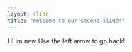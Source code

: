 ```yaml
---
layout: slide
title: "Welcome to our second slide!"
---
```

HI im new
Use the left arrow to go back!
